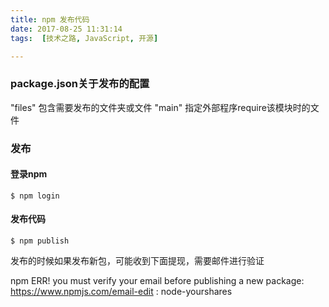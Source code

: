 ```yaml
---
title: npm 发布代码
date: 2017-08-25 11:31:14
tags:  [技术之路, JavaScript, 开源]

---
```

### package.json关于发布的配置

"files" 包含需要发布的文件夹或文件
"main" 指定外部程序require该模块时的文件


### 发布
#### 登录npm
```
$ npm login 
```
#### 发布代码
```
$ npm publish
```
发布的时候如果发布新包，可能收到下面提现，需要邮件进行验证

 npm ERR! you must verify your email before publishing a new package: https://www.npmjs.com/email-edit : node-yourshares


